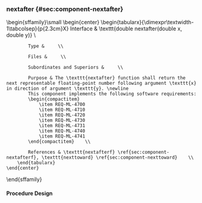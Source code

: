 ### nextafter  {#sec:component-nextafter}

\begin{sffamily}\small
	\begin{center}
		\begin{tabularx}{\dimexpr\textwidth-1\tabcolsep}{p{2.3cm}X}
			Interface       & \texttt{double nextafter(double x, double y)} \\ 
			
			Type &     \\ 
			
			Files &     \\ 
			
			Subordinates and Superiors &     \\ 
			
			Purpose & The \texttt{nextafter} function shall return the next representable floating-point number following argument \texttt{x} in direction of argument \texttt{y}. \newline
			This component implements the following software requirements:
			\begin{compactitem}
				\item REQ-ML-4700
				\item REQ-ML-4710
				\item REQ-ML-4720
				\item REQ-ML-4730
				\item REQ-ML-4731
				\item REQ-ML-4740
				\item REQ-ML-4741
			\end{compactitem}    \\ 
			
			References & \texttt{nextafterf} \ref{sec:component-nextafterf}, \texttt{nexttoward} \ref{sec:component-nexttoward}    \\ 
		\end{tabularx}
	\end{center}
\end{sffamily}

#### Procedure Design
